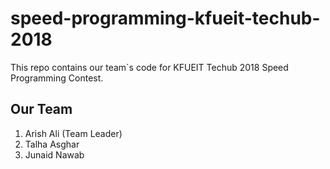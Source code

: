 # speed-programming-kfueit-techub-2018
This repo contains our team`s code for KFUEIT Techub 2018 Speed Programming Contest.

## Our Team
1. Arish Ali (Team Leader)
2. Talha Asghar
3. Junaid Nawab
